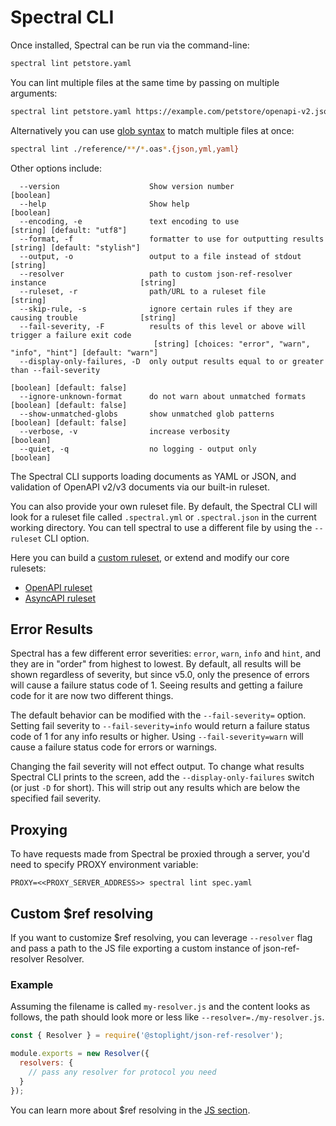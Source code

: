 # Spectral CLI

Once installed, Spectral can be run via the command-line:

```bash
spectral lint petstore.yaml
```

You can lint multiple files at the same time by passing on multiple arguments:

```bash
spectral lint petstore.yaml https://example.com/petstore/openapi-v2.json https://example.com/todos/openapi-v3.json
```

Alternatively you can use [glob syntax](https://github.com/mrmlnc/fast-glob#basic-syntax) to match multiple files at once:

```bash
spectral lint ./reference/**/*.oas*.{json,yml,yaml}
```

Other options include:

``` text
  --version                    Show version number                                          [boolean]
  --help                       Show help                                                    [boolean]
  --encoding, -e               text encoding to use                        [string] [default: "utf8"]
  --format, -f                 formatter to use for outputting results  [string] [default: "stylish"]
  --output, -o                 output to a file instead of stdout                            [string]
  --resolver                   path to custom json-ref-resolver instance                     [string]
  --ruleset, -r                path/URL to a ruleset file                                    [string]
  --skip-rule, -s              ignore certain rules if they are causing trouble              [string]
  --fail-severity, -F          results of this level or above will trigger a failure exit code
                                [string] [choices: "error", "warn", "info", "hint"] [default: "warn"]
  --display-only-failures, -D  only output results equal to or greater than --fail-severity
                                                                           [boolean] [default: false]
  --ignore-unknown-format      do not warn about unmatched formats         [boolean] [default: false]
  --show-unmatched-globs       show unmatched glob patterns                [boolean] [default: false]
  --verbose, -v                increase verbosity                                           [boolean]
  --quiet, -q                  no logging - output only                                     [boolean]
```

The Spectral CLI supports loading documents as YAML or JSON, and validation of OpenAPI v2/v3 documents via our built-in ruleset.

You can also provide your own ruleset file. By default, the Spectral CLI will look for a ruleset file called `.spectral.yml` or `.spectral.json` in the current working directory. You can tell spectral to use a different file by using the `--ruleset` CLI option.

Here you can build a [custom ruleset](../getting-started/rulesets.md), or extend and modify our core rulesets:
- [OpenAPI ruleset](../reference/openapi-rules.md)
- [AsyncAPI ruleset](../reference/asyncapi-rules.md)

## Error Results

Spectral has a few different error severities: `error`, `warn`, `info` and `hint`, and they are in "order" from highest to lowest. By default, all results will be shown regardless of severity, but since v5.0, only the presence of errors will cause a failure status code of 1. Seeing results and getting a failure code for it are now two different things.

The default behavior can be modified with the `--fail-severity=` option. Setting fail severity to `--fail-severity=info` would return a failure status code of 1 for any info results or higher. Using `--fail-severity=warn` will cause a failure status code for errors or warnings.

Changing the fail severity will not effect output. To change what results Spectral CLI prints to the screen, add the `--display-only-failures` switch (or just `-D` for short). This will strip out any results which are below the specified fail severity.

## Proxying

To have requests made from Spectral be proxied through a server, you'd need to specify PROXY environment variable:

`PROXY=<<PROXY_SERVER_ADDRESS>> spectral lint spec.yaml`

## Custom $ref resolving

If you want to customize $ref resolving, you can leverage `--resolver` flag and pass a path to the JS file exporting a custom instance of json-ref-resolver Resolver.

### Example

Assuming the filename is called `my-resolver.js` and the content looks as follows, the path should look more or less like `--resolver=./my-resolver.js`.

```js
const { Resolver } = require('@stoplight/json-ref-resolver');

module.exports = new Resolver({
  resolvers: {
    // pass any resolver for protocol you need
  }
});
```


You can learn more about $ref resolving in the [JS section](./3-javascript.md#using-custom-resolver).
